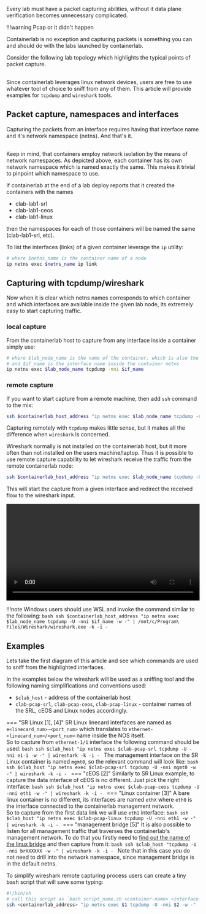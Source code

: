 Every lab must have a packet capturing abilities, without it data plane verification becomes unnecessary complicated.

!!!warning
    Pcap or it didn't happen

Containerlab is no exception and capturing packets is something you can and should do with the labs launched by containerlab.

Consider the following lab topology which highlights the typical points of packet capture.

<div class="mxgraph" style="max-width:100%;border:1px solid transparent;margin:0 auto; display:block;" data-mxgraph="{&quot;page&quot;:13,&quot;zoom&quot;:2,&quot;highlight&quot;:&quot;#0000ff&quot;,&quot;nav&quot;:true,&quot;check-visible-state&quot;:true,&quot;resize&quot;:true,&quot;url&quot;:&quot;https://raw.githubusercontent.com/srl-wim/container-lab/diagrams/containerlab.drawio&quot;}"></div>

<script type="text/javascript" src="https://cdn.jsdelivr.net/gh/hellt/drawio-js@main/embed2.js" async></script>

Since containerlab leverages linux network devices, users are free to use whatever tool of choice to sniff from any of them. This article will provide examples for `tcpdump` and `wireshark` tools.

## Packet capture, namespaces and interfaces
Capturing the packets from an interface requires having that interface name and it's network namespace (netns). And that's it.

<div class="mxgraph" style="max-width:100%;border:1px solid transparent;margin:0 auto; display:block;" data-mxgraph="{&quot;page&quot;:0,&quot;zoom&quot;:1.5,&quot;highlight&quot;:&quot;#0000ff&quot;,&quot;nav&quot;:true,&quot;check-visible-state&quot;:true,&quot;resize&quot;:true,&quot;url&quot;:&quot;https://raw.githubusercontent.com/srl-wim/container-lab/diagrams/srlceos01.drawio&quot;}"></div>

Keep in mind, that containers employ network isolation by the means of network namespaces. As depicted above, each container has its own network namespace which is named exactly the same. This makes it trivial to pinpoint which namespace to use.

If containerlab at the end of a lab deploy reports that it created the containers with the names

- clab-lab1-srl
- clab-lab1-ceos
- clab-lab1-linux

then the namespaces for each of those containers will be named the same (clab-lab1-srl, etc).

To list the interfaces (links) of a given container leverage the `ip` utility:

```bash
# where $netns_name is the container name of a node
ip netns exec $netns_name ip link
```

## Capturing with tcpdump/wireshark
Now when it is clear which netns names corresponds to which container and which interfaces are available inside the given lab node, its extremely easy to start capturing traffic.

### local capture
From the containerlab host to capture from any interface inside a container simply use:

```bash
# where $lab_node_name is the name of the container, which is also the name of the network namespace
# and $if_name is the interface name inside the container netns
ip netns exec $lab_node_name tcpdump -nni $if_name
```

### remote capture
If you want to start capture from a remote machine, then add `ssh` command to the mix:

```bash
ssh $containerlab_host_address "ip netns exec $lab_node_name tcpdump -nni $if_name"
```

Capturing remotely with `tcpdump` makes little sense, but it makes all the difference when `wireshark` is concerned.

Wireshark normally is not installed on the containerlab host, but it more often than not installed on the users machine/laptop. Thus it is possible to use remote capture capability to let wireshark receive the traffic from the remote containerlab node:


```bash
ssh $containerlab_host_address "ip netns exec $lab_node_name tcpdump -U -nni $if_name -w -" | wireshark -k -i -
```

This will start the capture from a given interface and redirect the received flow to the wireshark input.

<video width="100%" controls>
  <source src="https://gitlab.com/rdodin/pics/-/wikis/uploads/6a0b8fb25d46b3764e8b2ce4667c07f7/wireshark.mp4" type="video/mp4">
</video>

!!!note
    Windows users should use WSL and invoke the command similar to the following:
    ```bash
    ssh $containerlab_host_address "ip netns exec $lab_node_name tcpdump -U -nni $if_name -w -" | /mnt/c/Program\ Files/Wireshark/wireshark.exe -k -i -
    ```

## Examples
Lets take the first diagram of this article and see which commands are used to sniff from the highlighted interfaces.

In the examples below the wireshark will be used as a sniffing tool and the following naming simplifications and conventions used:

* `$clab_host` - address of the containerlab host
* `clab-pcap-srl`, `clab-pcap-ceos`, `clab-pcap-linux` - container names of the SRL, cEOS and Linux nodes accordingly.

=== "SR Linux [1], [4]"
    SR Linux linecard interfaces are named as `e<linecard_num>-<port_num>` which translates to `ethernet-<linecard_num>/<port_num>` name inside the NOS itself.  
    So to capture from `ethernet-1/1` interface the following command should be used:
    ```bash
    ssh $clab_host "ip netns exec $clab-pcap-srl tcpdump -U -nni e1-1 -w -" | wireshark -k -i -
    ```
    The management interface on the SR Linux container is named `mgmt0`, so the relevant command will look like:
    ```bash
    ssh $clab_host "ip netns exec $clab-pcap-srl tcpdump -U -nni mgmt0 -w -" | wireshark -k -i -
    ```
=== "cEOS [2]"
    Similarly to SR Linux example, to capture the data interface of cEOS is no different. Just pick the right interface:
    ```bash
    ssh $clab_host "ip netns exec $clab-pcap-ceos tcpdump -U -nni eth1 -w -" | wireshark -k -i -
    ```
=== "Linux container [3]"
    A bare linux container is no different, its interfaces are named `ethX` where `eth0` is the interface connected to the containerlab management network.  
    So to capture from the first data link we will use `eth1` interface:
    ```bash
    ssh $clab_host "ip netns exec $clab-pcap-linux tcpdump -U -nni eth1 -w -" | wireshark -k -i -
    ```
=== "management bridge [5]"
    It is also possible to listen for all management traffic that traverses the containerlab's management network. To do that you firstly need to [find out the name of the linux bridge](network.md#connection-details) and then capture from it:
    ```bash
    ssh $clab_host "tcpdump -U -nni brXXXXXX -w -" | wireshark -k -i -
    ```
    Note that in this case you do not need to drill into the network namespace, since management bridge is in the default netns.

To simplify wireshark remote capturing process users can create a tiny bash script that will save some typing:

```bash
#!/bin/sh
# call this script as `bash script_name.sh <container-name> <interface-name>`
ssh <containerlab_address> "ip netns exec $1 tcpdump -U -nni $2 -w -" | wireshark -k -i -

```